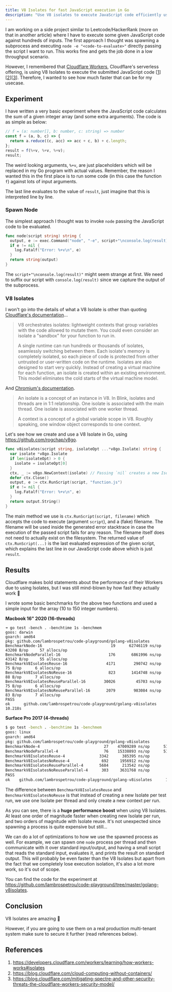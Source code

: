 ```yaml
---
title: V8 Isolates for fast JavaScript execution in Go
description: "Use V8 isolates to execute JavaScript code efficiently using Go (Golang)."
---
```


I am working on a side project similar to Leetcode/HackerRank (more on that in another article) where I have to execute some given JavaScript code against hundreds of inputs. The first approach I thought was spawning a subprocess and executing `node -e "<code-to-evaluate>"` directly passing the script I want to run. This works fine and gets the job done in a low throughput scenario.

However, I remembered that [Cloudflare Workers](https://workers.cloudflare.com/), Cloudflare's serverless offering, is using V8 Isolates to execute the submitted JavaScript code [[1](https://developers.cloudflare.com/workers/learning/how-workers-works#isolates)][[2](https://blog.cloudflare.com/cloud-computing-without-containers/)][[3](https://blog.cloudflare.com/mitigating-spectre-and-other-security-threats-the-cloudflare-workers-security-model/)]. Therefore, I wanted to see how much faster that can be for my usecase.

## Experiment

I have written a very basic experiment where the JavaScript code calculates the sum of a given integer array (and some extra arguments). The code is as simple as below:

```javascript
// f = (a: number[], b: number, c: string) => number
const f = (a, b, c) => {
  return a.reduce((c, acc) => acc + c, b) + c.length;
};
result = f(%+v, %+v, %+v);
result;
```

The weird looking arguments, `%+v`, are just placeholders which will be replaced in my Go program with actual values. Remember, the reason I wanted this in the first place is to run some code (in this case the function `f`) against lots of input arguments.

The last line evaluates to the value of `result`, just imagine that this is interpreted line by line.

### Spawn Node

The simplest approach I thought was to invoke `node` passing the JavaScript code to be evaluated.

```go
func node(script string) string {
  output, e := exec.Command("node", "-e", script+"\nconsole.log(result)").Output()
  if e != nil {
    log.Fatalf("Error: %+v\n", e)
  }
  return string(output)
}
```

The `script+"\nconsole.log(result)"` might seem strange at first. We need to suffix our script with `console.log(result)` since we capture the output of the subprocess.

### V8 Isolates

I won't go into the details of what a V8 Isolate is other than quoting [Cloudflare's documentation](https://developers.cloudflare.com/workers/learning/how-workers-works#isolates)...

>V8 orchestrates isolates: lightweight contexts that group variables with the code allowed to mutate them. You could even consider an isolate a "sandbox" for your function to run in.
>
>A single runtime can run hundreds or thousands of isolates, seamlessly switching between them. Each isolate's memory is completely isolated, so each piece of code is protected from other untrusted or user-written code on the runtime. Isolates are also designed to start very quickly. Instead of creating a virtual machine for each function, an isolate is created within an existing environment. This model eliminates the cold starts of the virtual machine model.

And [Chromium's documentation](https://chromium.googlesource.com/chromium/src/+/master/third_party/blink/renderer/bindings/core/v8/V8BindingDesign.md).

>An isolate is a concept of an instance in V8. In Blink, isolates and threads are in 1:1 relationship. One isolate is associated with the main thread. One isolate is associated with one worker thread.
>
>A context is a concept of a global variable scope in V8. Roughly speaking, one window object corresponds to one context.

Let's see how we create and use a V8 Isolate in Go, using <https://github.com/rogchap/v8go>.

```go
func v8isolates(script string, isolateOpt ...*v8go.Isolate) string {
  var isolate *v8go.Isolate
  if len(isolateOpt) > 0 {
    isolate = isolateOpt[0]
  }
  ctx, _ := v8go.NewContext(isolate) // Passing `nil` creates a new Isolate
  defer ctx.Close()
  output, e := ctx.RunScript(script, "function.js")
  if e != nil {
    log.Fatalf("Error: %+v\n", e)
  }
  return output.String()
}
```

The main method we use is `ctx.RunScript(script, filename)` which accepts the code to execute (argument `script`), and a (fake) filename. The filename will be used inside the generated error stacktrace in case the execution of the passed script fails for any reason. The filename itself does not need to actually exist on the filesystem. The returned value of `ctx.RunScript(...)` is the last evaluated expression of the given script, which explains the last line in our JavaScript code above which is just `result`.

## Results

Cloudflare makes bold statements about the performance of their Workers due to using Isolates, but I was still mind-blown by how fast they actually work 🤯

I wrote some basic benchmarks for the above two functions and used a simple input for the array (10 to 150 integer numbers).

**Macbook 16" 2020 (16-threads)**

```
➜ go test -bench . -benchtime 1s -benchmem
goos: darwin
goarch: amd64
pkg: github.com/lambrospetrou/code-playground/golang-v8isolates
BenchmarkNode-16                              19	  62746119 ns/op     43208 B/op     57 allocs/op
BenchmarkNodeParallel-16                     176	   6861996 ns/op     43142 B/op     55 allocs/op
BenchmarkV8IsolatesReuse-16                 4171	    290742 ns/op        75 B/op      6 allocs/op
BenchmarkV8IsolatesNoReuse-16                823	   1414748 ns/op        88 B/op      7 allocs/op
BenchmarkV8IsolatesReuseParallel-16        30026	     45703 ns/op        75 B/op      6 allocs/op
BenchmarkV8IsolatesNoReuseParallel-16       2079	    983084 ns/op        83 B/op      7 allocs/op
PASS
ok  	github.com/lambrospetrou/code-playground/golang-v8isolates	10.218s
```

**Surface Pro 2017 (4-threads)**

```bash
$ go test -bench . -benchtime 1s -benchmem
goos: linux
goarch: amd64
pkg: github.com/lambrospetrou/code-playground/golang-v8isolates
BenchmarkNode-4                            27    47009289 ns/op      51359 B/op     92 allocs/op
BenchmarkNodeParallel-4                    76    15338893 ns/op      51548 B/op     92 allocs/op
BenchmarkV8IsolatesReuse-4               3342      385395 ns/op         74 B/op      6 allocs/op
BenchmarkV8IsolatesNoReuse-4              692     1956912 ns/op         84 B/op      7 allocs/op
BenchmarkV8IsolatesReuseParallel-4       5684      213542 ns/op         75 B/op      6 allocs/op
BenchmarkV8IsolatesNoReuseParallel-4      303     3631768 ns/op         83 B/op      7 allocs/op
PASS
ok    github.com/lambrospetrou/code-playground/golang-v8isolates      12.725s
```

The difference between `BenchmarkV8IsolatesReuse` and `BenchmarkV8IsolatesNoReuse` is that instead of creating a new Isolate per test run, we use one Isolate per thread and only create a new context per run.

As you can see, there is a **huge performance boost** when using V8 Isolates. At least one order of magnitude faster when creating new Isolate per run, and two orders of magnitude with Isolate reuse. It's not unexpected since spawning a process is quite expensive but still...

We can do a lot of optimizations to how we use the spawned process as well. For example, we can spawn one `node` process per thread and then communicate with it over standard input/output, and having a small script that reads the standard input, evaluates it, and prints the result on standard output. This will probably be even faster than the V8 Isolates but apart from the fact that we completely lose execution isolation, it's also a lot more work, so it's out of scope.

You can find the code for the experiment at <https://github.com/lambrospetrou/code-playground/tree/master/golang-v8isolates>.

## Conclusion

V8 Isolates are amazing 🚀 

However, if you are going to use them on a real production multi-tenant system make sure to secure it further (read references below).

## References

1. https://developers.cloudflare.com/workers/learning/how-workers-works#isolates
2. https://blog.cloudflare.com/cloud-computing-without-containers/
3. https://blog.cloudflare.com/mitigating-spectre-and-other-security-threats-the-cloudflare-workers-security-model/
